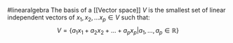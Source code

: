 #linearalgebra 
The basis of a [[Vector space]] $V$ is the smallest set of linear independent vectors of $x_{1},x_{2},\dots x_{p}\in V$ such that:
$$
V = \{a_{1}x_{1}+a_{2}x_{2}+\dots+a_{p}x_{p}|  a_{1},\dots,a_{p}\in \mathbb{R}\}
$$
